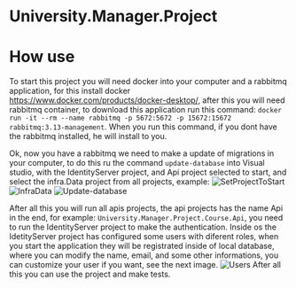 # University.Manager.Project
# How use
To start this project you will need docker into your computer and a rabbitmq application, for this install docker https://www.docker.com/products/docker-desktop/, after this you will need rabbitmq container, to download this application run this command: `docker run -it --rm --name rabbitmq -p 5672:5672 -p 15672:15672 rabbitmq:3.13-management`.
When you run this command, if you dont have the rabbitmq installed, he will install to you.

Ok, now you have a rabbitmq we need to make a update of migrations in your computer, to do this ru the command `update-database` into Visual studio, with the IdentityServer project, and Api project selected to start, and select the infra.Data project from all projects, example:
![SetProjectToStart](https://github.com/kaykymatos/University.Manager.Project/assets/64444829/227a4275-fc31-4fb7-a1bc-e7cf94f9ba38)
![InfraData](https://github.com/kaykymatos/University.Manager.Project/assets/64444829/600c530e-1c5e-42cb-b49f-f1f0a57a9836)
![Update-database](https://github.com/kaykymatos/University.Manager.Project/assets/64444829/7b48616a-7eb7-4389-874f-d4eeb407e06e)

 After all this you will run all apis projects, the api projects has the name Api in the end, for example: `University.Manager.Project.Course.Api`, you need to run the IdentityServer project to make the authentication.
 Inside os the IdetityServer project has configured some users with diferent roles, when you start the application they will be registrated inside of local database, where you can modify the name, email, and some other informations, you can customize your user if you want, see the next image.
![Users](https://github.com/kaykymatos/University.Manager.Project/assets/64444829/a3087822-f11d-41cd-be23-e415911608fa)
 After all this you can use the project and make tests.
